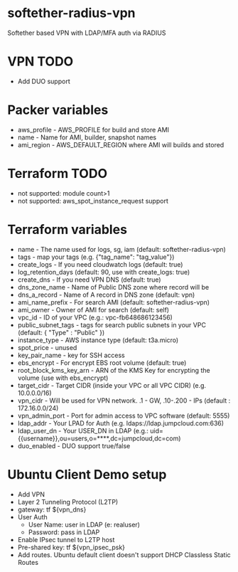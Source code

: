 # softether-radius-vpn
Softether based VPN with LDAP/MFA auth via RADIUS

# VPN TODO
- Add DUO support

# Packer variables
- aws_profile - AWS_PROFILE for build and store AMI
- name - Name for AMI, builder, snapshot names
- ami_region - AWS_DEFAULT_REGION where AMI will builds and stored

# Terraform TODO
- not supported: module count>1 
- not supported: aws_spot_instance_request support

# Terraform variables
- name - The name used for logs, sg, iam (default: softether-radius-vpn)
- tags - map your tags (e.g. {"tag_name": "tag_value"})
- create_logs - If you need cloudwatch logs (default: true)
- log_retention_days (default: 90, use with create_logs: true)
- create_dns - If you need VPN DNS (default: true)
- dns_zone_name - Name of Public DNS zone where record will be 
- dns_a_record - Name of A record in DNS zone (default: vpn)
- ami_name_prefix - For search AMI (default: softether-radius-vpn) 
- ami_owner - Owner of AMI for search (default: self)
- vpc_id - ID of your VPC (e.g.: vpc-fb648686123456)
- public_subnet_tags - tags for search public subnets in your VPC (default: { "Type" : "Public" })
- instance_type - AWS instance type (default: t3a.micro)
- spot_price - unused
- key_pair_name - key for SSH access
- ebs_encrypt - For encrypt EBS root volume (default: true)
- root_block_kms_key_arn - ARN of the KMS Key for encrypting the volume (use with ebs_encrypt)
- target_cidr - Target CIDR (inside your VPC or all VPC CIDR) (e.g. 10.0.0.0/16)
- vpn_cidr - Will be used for VPN network. .1 - GW, .10-.200 - IPs (default : 172.16.0.0/24) 
- vpn_admin_port - Port for admin access to VPC software (default: 5555)
- ldap_addr - Your LPAD for Auth (e.g. ldaps://ldap.jumpcloud.com:636)
- ldap_user_dn - Your USER_DN in LDAP (e.g.: uid={{username}},ou=users,o=****,dc=jumpcloud,dc=com)
- duo_enabled - DUO support true/false

# Ubuntu Client Demo setup
- Add VPN  
- Layer 2 Tunneling Protocol (L2TP)  
- gateway: tf ${vpn_dns}
- User Auth
  - User Name: user in LDAP (e: realuser)
  - Password: pass in LDAP
- Enable IPsec tunnel to L2TP host
- Pre-shared key: tf ${vpn_ipsec_psk}
- Add routes. Ubuntu default client doesn't support DHCP Classless Static Routes